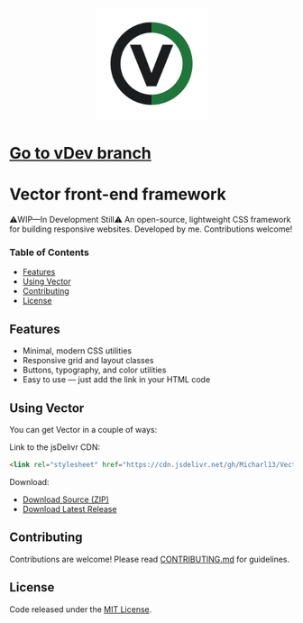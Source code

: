 <p align="center">
  <img src="Vector-logo.png" alt="Logo" width="200"/>
</p>

# <a href="https://github.com/Micharl13/Vector-front-end-framework/tree/vDev?tab=readme-ov-file" size="500px">Go to vDev branch</a>

# Vector front-end framework
⚠️WIP—In Development Still⚠️ An open-source, lightweight CSS framework for building responsive websites. Developed by me. Contributions welcome!

### Table of Contents
- [Features](#features)
- [Using Vector](#using-vector)
- [Contributing](#contributing)
- [License](#license)

## Features
- Minimal, modern CSS utilities
- Responsive grid and layout classes
- Buttons, typography, and color utilities
- Easy to use — just add the link in your HTML code

## Using Vector

You can get Vector in a couple of ways:

Link to the jsDelivr CDN:
```html
<link rel="stylesheet" href="https://cdn.jsdelivr.net/gh/Micharl13/Vector-front-end-framework@main/dist/vectorcss.css">
```
Download:

- [Download Source (ZIP)](https://github.com/Micharl13/Vector-front-end-framework/archive/refs/heads/main.zip)
- [Download Latest Release](https://github.com/Micharl13/Vector-front-end-framework/releases)

## Contributing

Contributions are welcome! Please read [CONTRIBUTING.md](CONTRIBUTING.md) for guidelines.

## License
Code released under the [MIT License](LICENSE).
